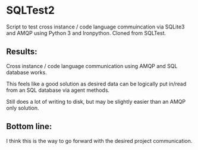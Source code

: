 # SQLTest2
Script to test cross instance / code language commuincation via SQLite3 and AMQP using Python 3 and Ironpython.
Cloned from SQLTest.
## Results:
Cross instance / code language communication using AMQP and SQL database works.

This feels like a good solution as desired data can be logically put in/read from
an SQL database via agent methods. 

Still does a lot of writing to disk, but may be slightly easier than an AMQP only solution.

## Bottom line:
I think this is the way to go forward with the desired project communication.
